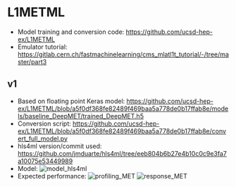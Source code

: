 # L1METML

- Model training and conversion code: https://github.com/ucsd-hep-ex/L1METML
- Emulator tutorial: https://gitlab.cern.ch/fastmachinelearning/cms_mlatl1t_tutorial/-/tree/master/part3

## v1
- Based on floating point Keras model: https://github.com/ucsd-hep-ex/L1METML/blob/a5f0df368fe82489f469baa5a778de0b17ffab8e/models/baseline_DeepMET/trained_DeepMET.h5
- Conversion script: https://github.com/ucsd-hep-ex/L1METML/blob/a5f0df368fe82489f469baa5a778de0b17ffab8e/convert_full_model.py
- hls4ml version/commit used: https://github.com/jmduarte/hls4ml/tree/eeb804b6b27e4b10c0c9e3fa7a10075e53449989
- Model:
![model_hls4ml](https://github.com/cms-hls4ml/L1METML/assets/4932543/22074cbb-c37f-49eb-920c-c4389b117b3a)
- Expected performance:
![profiling_MET](https://github.com/cms-hls4ml/L1METML/assets/4932543/20eea0bf-269b-497d-935b-16342982d71c)
![response_MET](https://github.com/cms-hls4ml/L1METML/assets/4932543/c32fb2d8-f822-45df-a4c7-4f8319fbcb93)
